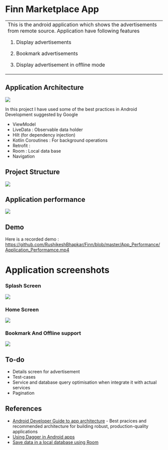 # Finn Marketplace App
<table>
<tr>
<td>
This is the android application which shows the advertisements from remote source. Application have following features
  
1. Display advertisements

2. Bookmark advertisements

3. Display advertisement in offline mode 

</td>
</tr>
</table>

## Application Architecture
![](https://raw.githubusercontent.com/RushikeshBhapkar/Finn/master/screenshots/Final_Architecture.png)

In this project I have used some of the best practices in Android Development suggested by Google

- ViewModel
- LiveData : Observable data holder
- Hilt (for dependency injection)
- Kotlin Coroutines : For background operations
- Retrofit : 
- Room : Local data base
- Navigation

## Project Structure
![](https://raw.githubusercontent.com/RushikeshBhapkar/Finn/master/screenshots/Project_Structure.png)

## Application performance

![](https://raw.githubusercontent.com/RushikeshBhapkar/Finn/master/screenshots/Application_Performence.png)

## Demo
Here is a recorded demo :  https://github.com/RushikeshBhapkar/Finn/blob/master/App_Performance/Application_Performamce.mp4

# Application screenshots
### Splash Screen
![](https://raw.githubusercontent.com/RushikeshBhapkar/Finn/master/screenshots/Splash_Screen.png)

### Home Screen
![](https://raw.githubusercontent.com/RushikeshBhapkar/Finn/master/screenshots/Landing_Screen.png)

### Bookmark And Offline support
![](https://raw.githubusercontent.com/RushikeshBhapkar/Finn/master/screenshots/Offline_Support.png)

## To-do
- Details screen for advertisement
- Test-cases
- Service and database query optimisation when integrate it with actual services
- Pagination 

## References 

- [Android Developer Guide to app architecture](https://developer.android.com/jetpack/guide) - Best pracices and recommended architecture for building robust, production-quality applications
- [Using Dagger in Android apps](https://developer.android.com/training/dependency-injection/dagger-android )
- [Save data in a local database using Room](https://developer.android.com/training/data-storage/room )
